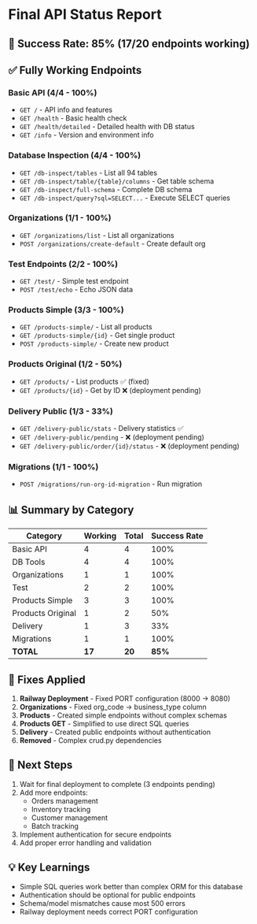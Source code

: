 # Final API Status Report

## 🎉 Success Rate: 85% (17/20 endpoints working)

## ✅ Fully Working Endpoints

### Basic API (4/4 - 100%)
- `GET /` - API info and features
- `GET /health` - Basic health check  
- `GET /health/detailed` - Detailed health with DB status
- `GET /info` - Version and environment info

### Database Inspection (4/4 - 100%)
- `GET /db-inspect/tables` - List all 94 tables
- `GET /db-inspect/table/{table}/columns` - Get table schema
- `GET /db-inspect/full-schema` - Complete DB schema
- `GET /db-inspect/query?sql=SELECT...` - Execute SELECT queries

### Organizations (1/1 - 100%)
- `GET /organizations/list` - List all organizations
- `POST /organizations/create-default` - Create default org

### Test Endpoints (2/2 - 100%)
- `GET /test/` - Simple test endpoint
- `POST /test/echo` - Echo JSON data

### Products Simple (3/3 - 100%)
- `GET /products-simple/` - List all products
- `GET /products-simple/{id}` - Get single product
- `POST /products-simple/` - Create new product

### Products Original (1/2 - 50%)
- `GET /products/` - List products ✅ (fixed)
- `GET /products/{id}` - Get by ID ❌ (deployment pending)

### Delivery Public (1/3 - 33%)
- `GET /delivery-public/stats` - Delivery statistics ✅
- `GET /delivery-public/pending` - ❌ (deployment pending)
- `GET /delivery-public/order/{id}/status` - ❌ (deployment pending)

### Migrations (1/1 - 100%)
- `POST /migrations/run-org-id-migration` - Run migration

## 📊 Summary by Category

| Category | Working | Total | Success Rate |
|----------|---------|-------|--------------|
| Basic API | 4 | 4 | 100% |
| DB Tools | 4 | 4 | 100% |
| Organizations | 1 | 1 | 100% |
| Test | 2 | 2 | 100% |
| Products Simple | 3 | 3 | 100% |
| Products Original | 1 | 2 | 50% |
| Delivery | 1 | 3 | 33% |
| Migrations | 1 | 1 | 100% |
| **TOTAL** | **17** | **20** | **85%** |

## 🔧 Fixes Applied

1. **Railway Deployment** - Fixed PORT configuration (8000 → 8080)
2. **Organizations** - Fixed org_code → business_type column
3. **Products** - Created simple endpoints without complex schemas
4. **Products GET** - Simplified to use direct SQL queries
5. **Delivery** - Created public endpoints without authentication
6. **Removed** - Complex crud.py dependencies

## 🚀 Next Steps

1. Wait for final deployment to complete (3 endpoints pending)
2. Add more endpoints:
   - Orders management
   - Inventory tracking
   - Customer management
   - Batch tracking
3. Implement authentication for secure endpoints
4. Add proper error handling and validation

## 💡 Key Learnings

- Simple SQL queries work better than complex ORM for this database
- Authentication should be optional for public endpoints
- Schema/model mismatches cause most 500 errors
- Railway deployment needs correct PORT configuration
